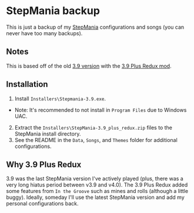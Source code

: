 # StepMania backup
This is just a backup of my [StepMania](https://www.stepmania.com/) configurations and songs (you can never have too many backups).

## Notes
This is based off of the old [3.9 version](http://sourceforge.net/project/showfiles.php?group_id=37892) with the [3.9 Plus Redux mod](https://sites.google.com/site/tony8642005/others/stepmania-3-9-plus-redux).

## Installation
1. Install `Installers\Stepmania-3.9.exe`. 
  * Note: It's recommended to not install in `Program Files` due to Windows UAC.
2. Extract the `Installers\StepMania-3.9_plus_redux.zip` files to the StepMania install directory.
3. See the README in the `Data`, `Songs`, and `Themes` folder for additional configurations.

## Why 3.9 Plus Redux
3.9 was the last StepMania version I've actively played (plus, there was a very long hiatus period between v3.9 and v4.0). The 3.9 Plus Redux added some features from `In the Groove` such as mines and rolls (although a little buggy). Ideally, someday I'll use the latest StepMania version and add my personal configurations back.
